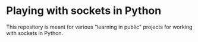 # Playing with sockets in Python

This repository is meant for various "learning in public" projects for working with sockets in Python.
